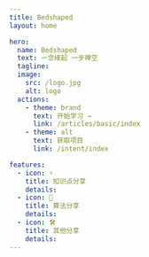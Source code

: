 ```yaml
---
title: Bedshaped
layout: home

hero:
  name: Bedshaped
  text: 一念缘起 一步禅空
  tagline:
  image:
    src: /logo.jpg
    alt: logo
  actions:
    - theme: brand
      text: 开始学习 →
      link: /articles/basic/index
    - theme: alt
      text: 获取项目
      link: /intent/index

features:
  - icon: ⚡️
    title: 知识点分享
    details:
  - icon: 🖖
    title: 算法分享
    details:
  - icon: 🛠️
    title: 其他分享
    details:
---
```

